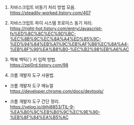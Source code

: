 1. 자바스크립트 비동기 처리 방법 모음.  
https://steadily-worked.tistory.com/407  

2. 자바스크립트 파이 시스템 프로미스 동기 처리.  
https://right-hot.tistory.com/entry/Javascript-fs%ED%8C%8C%EC%9D%BC-%EC%8B%9C%EC%8A%A4%ED%85%9C-%ED%94%84%EB%A1%9C%EB%AF%B8%EC%8A%A4-%EB%8F%99%EA%B8%B0-%EC%B2%98%EB%A6%AC   

3. 맥북 백틱(`) 키 입력 방법.   
https://zel0rd.tistory.com/98   

4. 크롬 개발자 도구 사용법.  
- 크롬 개발자 도구 매뉴얼  
https://developer.chrome.com/docs/devtools/    

- 크롬 개발자 도구 간단 정리.  
https://velog.io/@hj8853/TIL-9-%EA%B0%9C%EB%B0%9C%EC%9E%90-%EB%8F%84%EA%B5%AC   
